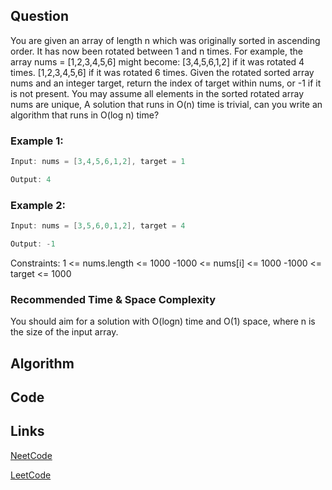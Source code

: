 ## Question
You are given an array of length n which was originally sorted in ascending order. It has now been rotated between 1 and n times. For example, the array nums = [1,2,3,4,5,6] might become:
[3,4,5,6,1,2] if it was rotated 4 times.
[1,2,3,4,5,6] if it was rotated 6 times.
Given the rotated sorted array nums and an integer target, return the index of target within nums, or -1 if it is not present.
You may assume all elements in the sorted rotated array nums are unique,
A solution that runs in O(n) time is trivial, can you write an algorithm that runs in O(log n) time?
### Example 1:


```java
Input: nums = [3,4,5,6,1,2], target = 1

Output: 4

```
### Example 2:


```java
Input: nums = [3,5,6,0,1,2], target = 4

Output: -1

```
Constraints:
1 <= nums.length <= 1000
-1000 <= nums[i] <= 1000
-1000 <= target <= 1000


### Recommended Time & Space Complexity

You should aim for a solution with O(logn) time and O(1) space, where n is the size of the input array.






## Algorithm

## Code

## Links

[NeetCode](https://neetcode.io/problems/find-target-in-rotated-sorted-array)

[LeetCode](https://leetcode.com/problems/find-target-in-rotated-sorted-array)
